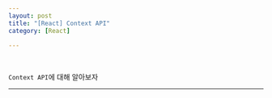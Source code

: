 ```yaml
---
layout: post
title: "[React] Context API"
category: [React]

---
```

<br>

`Context API`에 대해 알아보자
<!-- more -->

<hr>

